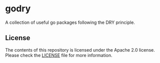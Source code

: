 # godry

A collection of useful go packages following the DRY principle.

## License

The contents of this repository is licensed under the Apache 2.0 license. Please check the [LICENSE](./LICENSE) file for more information.
